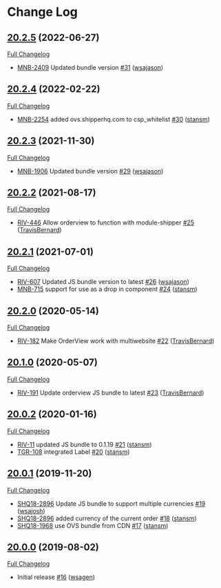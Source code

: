 # Change Log

## [20.2.5](https://gitlab.com/shipperhq/platform/m2/module-orderview/tree/20.2.5) (2022-06-27)
[Full Changelog](https://gitlab.com/shipperhq/platform/m2/module-orderview/-/compare/20.2.4...develop)
 - [MNB-2409](https://webshopapps.atlassian.net/browse/MNB-2409) Updated bundle version [\#31](https://gitlab.com/shipperhq/platform/m2/module-orderview/-/merge_requests/31) ([wsajason](https://gitlab.com/wsajason))

## [20.2.4](https://github.com/webshopapps/module-orderview/tree/20.2.4) (2022-02-22)
[Full Changelog](https://github.com/webshopapps/module-orderview/compare/20.2.3...HEAD)
 - [MNB-2254](https://webshopapps.atlassian.net/browse/MNB-2254) added ovs.shipperhq.com to csp_whitelist [\#30](https://github.com/webshopapps/module-orderview/pull/30) ([stansm](https://github.com/stansm))


## [20.2.3](https://github.com/webshopapps/module-orderview/tree/20.2.3) (2021-11-30)
[Full Changelog](https://github.com/webshopapps/module-orderview/compare/20.2.2...HEAD)
 - [MNB-1906](https://webshopapps.atlassian.net/browse/MNB-1906) Updated bundle version [\#29](https://github.com/webshopapps/module-orderview/pull/29) ([wsajason](https://github.com/wsajason))


## [20.2.2](https://github.com/webshopapps/module-orderview/tree/20.2.2) (2021-08-17)
[Full Changelog](https://github.com/webshopapps/module-orderview/compare/20.2.1...HEAD)
 - [RIV-446](https://webshopapps.atlassian.net/browse/RIV-446) Allow orderview to function with module-shipper [\#25](https://github.com/webshopapps/module-orderview/pull/25) ([TravisBernard](https://github.com/TravisBernard))


## [20.2.1](https://github.com/webshopapps/module-orderview/tree/20.2.1) (2021-07-01)
[Full Changelog](https://github.com/webshopapps/module-orderview/compare/20.2.0...HEAD)
 - [RIV-607](https://webshopapps.atlassian.net/browse/RIV-607) Updated JS bundle version to latest [\#26](https://github.com/webshopapps/module-orderview/pull/26) ([wsajason](https://github.com/wsajason))
 - [MNB-715](https://webshopapps.atlassian.net/browse/MNB-715) support for use as a drop in component [\#24](https://github.com/webshopapps/module-orderview/pull/24) ([stansm](https://github.com/stansm))


## [20.2.0](https://github.com/webshopapps/module-orderview/tree/20.2.0) (2020-05-14)
[Full Changelog](https://github.com/webshopapps/module-orderview/compare/20.1.0...HEAD)
 - [RIV-182](https://webshopapps.atlassian.net/browse/RIV-182) Make OrderView work with multiwebsite [\#22](https://github.com/webshopapps/module-orderview/pull/22) ([TravisBernard](https://github.com/TravisBernard))


## [20.1.0](https://github.com/webshopapps/module-orderview/tree/20.1.0) (2020-05-07)
[Full Changelog](https://github.com/webshopapps/module-orderview/compare/20.0.2...HEAD)
 - [RIV-191](https://webshopapps.atlassian.net/browse/RIV-191) Update orderview JS bundle to latest [\#23](https://github.com/webshopapps/module-orderview/pull/23) ([TravisBernard](https://github.com/TravisBernard))


## [20.0.2](https://github.com/webshopapps/module-orderview/tree/20.0.2) (2020-01-16)
[Full Changelog](https://github.com/webshopapps/module-orderview/compare/20.0.1...HEAD)
 - [RIV-11](https://webshopapps.atlassian.net/browse/RIV-11) updated JS bundle to 0.1.19 [\#21](https://github.com/webshopapps/module-orderview/pull/21) ([stansm](https://github.com/stansm))
 - [TGR-108](https://webshopapps.atlassian.net/browse/TGR-108) integrated Label [\#20](https://github.com/webshopapps/module-orderview/pull/20) ([stansm](https://github.com/stansm))


## [20.0.1](https://github.com/webshopapps/module-orderview/tree/20.0.1) (2019-11-20)
[Full Changelog](https://github.com/webshopapps/module-orderview/compare/20.0.0...HEAD)
 - [SHQ18-2896](https://webshopapps.atlassian.net/browse/SHQ18-2896) Update JS bundle to support multiple currencies [\#19](https://github.com/webshopapps/module-orderview/pull/19) ([wsajosh](https://github.com/wsajosh))
 - [SHQ18-2896](https://webshopapps.atlassian.net/browse/SHQ18-2896) added currency of the current order [\#18](https://github.com/webshopapps/module-orderview/pull/18) ([stansm](https://github.com/stansm))
 - [SHQ18-1968](https://webshopapps.atlassian.net/browse/SHQ18-1968) use OVS bundle from CDN [\#17](https://github.com/webshopapps/module-orderview/pull/17) ([stansm](https://github.com/stansm))

## [20.0.0](https://github.com/webshopapps/module-orderview/tree/20.0.0) (2019-08-02)
[Full Changelog](https://github.com/webshopapps/module-orderview/compare/...20.0.0)
 - Initial release [\#16](https://github.com/webshopapps/module-orderview/pull/16) ([wsagen](https://github.com/wsagen))

